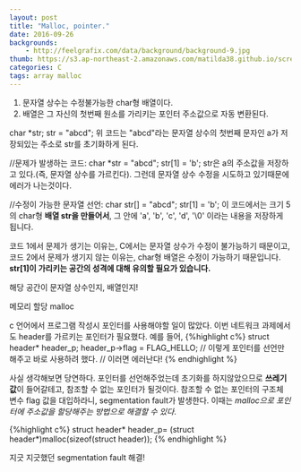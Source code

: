 ```yaml
---
layout: post
title: "Malloc, pointer."
date: 2016-09-26
backgrounds:
    - http://feelgrafix.com/data/background/background-9.jpg
thumb: https://s3.ap-northeast-2.amazonaws.com/matilda38.github.io/screen3.png
categories: C
tags: array malloc
---
```


1. 문자열 상수는 수정불가능한 char형 배열이다.
2. 배열은 그 자신의 첫번째 원소를 가리키는 포인터 주소값으로 자동 변환된다.

char *str;
str = "abcd";
위 코드는 "abcd"라는 문자열 상수의 첫번째 문자인 a가 저장되있는 주소로 str를 초기화하게 된다.

//문제가 발생하는 코드:
char *str = "abcd";
str[1] = 'b';
str은 a의 주소값을 저장하고 있다.(즉, 문자열 상수를 가르킨다). 그런데 문자열 상수 수정을 시도하고 있기때문에 에러가 나는것이다.

//수정이 가능한 문자열 선언:
char str[] = "abcd";
str[1] = 'b';
이 코드에서는 크기 5의 char형 **배열 str을 만들어서**, 그 안에 'a', 'b', 'c', 'd', '\0' 이라는 내용을 저장하게 됩니다.

코드 1에서 문제가 생기는 이유는, C에서는 문자열 상수가 수정이 불가능하기 때문이고, 코드 2에서 문제가 생기지 않는 이유는, char형 배열은 수정이 가능하기 때문입니다. **str[1]이 가리키는 공간의 성격에 대해 유의할 필요가 있습니다.**

해당 공간이 문자열 상수인지, 배열인지!

메모리 할당 malloc

c 언어에서 프로그램 작성시 포인터를 사용해야할 일이 많았다. 이번 네트워크 과제에서도 header를 가르키는 포인터가 필요했다. 예를 들어,
{%highlight c%}
struct header* header_p;
header_p->flag = FLAG_HELLO;
// 이렇게 포인터를 선언만 해주고 바로 사용하려 했다.
// 이러면 에러난다!
{% endhighlight %}

사실 생각해보면 당연하다. 포인터를 선언해주었는데 초기화를 하지않았으므로 **쓰레기값**이 들어갈테고, 참조할 수 없는 포인터가 될것이다. 참조할 수 없는 포인터의 구조체 변수 flag 값을 대입하라니, segmentation fault가 발생한다.
이때는 *malloc으로 포인터에 주소값을 할당해주는 방법으로 해결할 수 있다*.

{%highlight c%}
struct header* header_p= (struct header*)malloc(sizeof(struct header));
{% endhighlight %}

지긋 지긋했던 segmentation fault 해결!